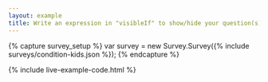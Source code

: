 ```yaml
---
layout: example
title: Write an expression in "visibleIf" to show/hide your question(s) 
---
```

{% capture survey_setup %}
var survey = new Survey.Survey({% include surveys/condition-kids.json %});
{% endcapture %}

{% include live-example-code.html %}